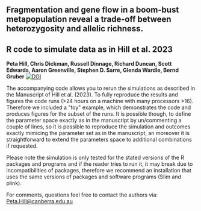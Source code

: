 ## Fragmentation and gene flow in a boom-bust metapopulation reveal a trade-off between heterozygosity and allelic richness. 
## R code to simulate data as in Hill et al. 2023

**Peta Hill, Chris Dickman, Russell Dinnage, Richard Duncan, Scott Edwards, Aaron Greenville, Stephen D. Sarre, Glenda Wardle, Bernd Gruber**
[![DOI](https://zenodo.org/badge/613199736.svg)](https://zenodo.org/badge/latestdoi/613199736)

The accompanying code allows you to rerun the simulations as described in the Manuscript of Hill et al. (2023). To fully reproduce the results and figures the code runs (>24 hours on a machine with many processors >16). Therefore we included a "toy" example, which demonstrates the code and produces figures for the subset of the runs. It is possible though, to define the parameter space exactly as in the manuscript by un/commenting a couple of lines, so it is possible to reproduce the simulation and outcomes exactly mimicing the parameter set as in the manuscript, an moreover it is straightforward to extend the parameters space to additional combinations if requested.

Please note the simulation is only tested for the stated versions of the R packages and programs and if the reader tries to run it, it may break due to incompatibilities of packages, therefore we recommend an installation that uses the same versions of packages and software programs (Slim and plink).

For comments, questions feel free to contact the authors via: Peta.Hill@canberra.edu.au

